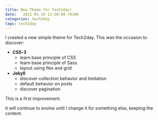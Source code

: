 ```yaml
---
title: New Theme for Tech2day!
date:   2021-01-10 11:30:00 +0100
categories: tech2day
tags: tech2day
---
```


I created a new simple theme for Tech2day.
This was the occasion to discover:
- **CSS-3**
  + learn base principle of CSS
  + learn base principle of Sass
  + layout using flex and grid
- **Jekyll**
  + discover collection behavior and limitation
  + default behavior on posts
  + discover pagination

This is a first improvement.

It will continue to evolve until I change it for something else,
keeping the content.
